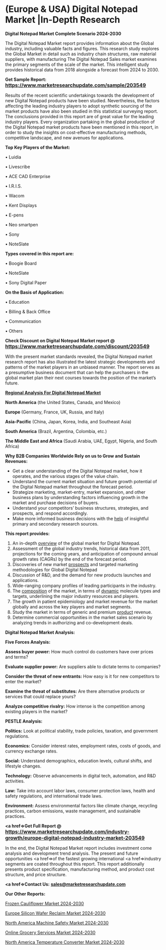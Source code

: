 # (Europe & USA) Digital Notepad Market |In-Depth Research

<strong>Digital Notepad Market Complete Scenario 2024-2030</strong>

The Digital Notepad Market report provides information about the Global industry, including valuable facts and figures. This research study explores the Global Market in detail such as industry chain structures, raw material suppliers, with manufacturing The Digital Notepad Sales market examines the primary segments of the scale of the market. This intelligent study provides historical data from 2018 alongside a forecast from 2024 to 2030.

<strong>Get Sample Report: <a href=https://www.marketresearchupdate.com/sample/203549><font size=3 color=#0000ff>https://www.marketresearchupdate.com/sample/203549</font></a></strong>

Results of the recent scientific undertakings towards the development of new Digital Notepad products have been studied. Nevertheless, the factors affecting the leading industry players to adopt synthetic sourcing of the market products have also been studied in this statistical surveying report. The conclusions provided in this report are of great value for the leading industry players. Every organization partaking in the global production of the Digital Notepad market products have been mentioned in this report, in order to study the insights on cost-effective manufacturing methods, competitive landscape, and new avenues for applications.

<strong>Top Key Players of the Market:</strong>

• Luidia

• Livescribe

• ACE CAD Enterprise

• I.R.I.S.

• Wacom

• Kent Displays

• E-pens

• Neo smartpen

• Sony

• NoteSlate

<strong>Types covered in this report are: </strong>

• Boogie Board

• NoteSlate

• Sony Digital Paper

<strong>On the Basis of Application:</strong>

• Education

• Billing & Back Office

• Communication

• Others

<strong>Check Discount on Digital Notepad Market report @ <a href=https://www.marketresearchupdate.com/discount/203549><font size=3 color=#0000ff>https://www.marketresearchupdate.com/discount/203549</font></a></strong>

With the present market standards revealed, the Digital Notepad market research report has also illustrated the latest strategic developments and patterns of the market players in an unbiased manner. The report serves as a presumptive business document that can help the purchasers in the global market plan their next courses towards the position of the market’s future.

<strong><u><b>Regional Analysis For Digital Notepad Market</b></u></strong>

<strong><b>North America</b></strong> (the United States, Canada, and Mexico)

<strong><b>Europe </b></strong>(Germany, France, UK, Russia, and Italy)

<strong><b>Asia-Pacific</b></strong> (China, Japan, Korea, India, and Southeast Asia)

<strong><b>South America</b></strong> (Brazil, Argentina, Colombia, etc.)

<strong><b>The Middle East and Africa</b></strong> (Saudi Arabia, UAE, Egypt, Nigeria, and South Africa)

<strong>Why B2B Companies Worldwide Rely on us to Grow and Sustain Revenues:</strong>
<ul>
  <li>Get a clear understanding of the Digital Notepad market, how it operates, and the various stages of the value chain.</li>
  <li>Understand the current market situation and future growth potential of the Digital Notepad market throughout the forecast period.</li>
  <li>Strategize marketing, market-entry, market expansion, and other business plans by understanding factors influencing growth in the market and purchase decisions of buyers.</li>
  <li>Understand your competitors’ business structures, strategies, and prospects, and respond accordingly.</li>
  <li>Make more informed business decisions with the <a href=ASDF991299>help</a> of insightful primary and secondary research sources.</li>
</ul>
<strong>This report provides:</strong>
<ol>
  <li>An in-depth <a href=>overview</a> of the global market for Digital Notepad.</li>
  <li>Assessment of the global industry trends, historical data from 2011, projections for the coming years, and anticipation of compound annual growth rates (CAGRs) by the end of the forecast period.</li>
  <li>Discoveries of new market <a href=>prospects</a> and targeted marketing methodologies for Global Digital Notepad</li>
  <li>Discussion of R&amp;D, and the demand for new products launches and applications.</li>
  <li>Wide-ranging company profiles of leading participants in the industry.</li>
  <li>The <a href=ASDF881288>composition</a> of the market, in terms of <a href=>dynamic</a> molecule types and targets, underlining the major industry resources and players.</li>
  <li>The growth in patient epidemiology and market revenue for the market globally and across the key players and market segments.</li>
  <li>Study the market in terms of generic and premium <a href=>product</a> revenue.</li>
  <li>Determine commercial opportunities in the market sales scenario by analyzing trends in authorizing and co-development deals.</li>
</ol>

<strong>Digital Notepad Market Analysis:</strong>

<strong>Five Forces Analysis:</strong>

<strong>Assess buyer power:</strong> How much control do customers have over prices and terms?

<strong>Evaluate supplier power:</strong> Are suppliers able to dictate terms to companies?

<strong>Consider the threat of new entrants:</strong> How easy is it for new competitors to enter the market?

<strong>Examine the threat of substitutes:</strong> Are there alternative products or services that could replace yours?

<strong>Analyze competitive rivalry:</strong> How intense is the competition among existing players in the market?

<strong>PESTLE Analysis:</strong>

<strong>Politics:</strong> Look at political stability, trade policies, taxation, and government regulations.

<strong>Economics:</strong> Consider interest rates, employment rates, costs of goods, and currency exchange rates.

<strong>Social:</strong> Understand demographics, education levels, cultural shifts, and lifestyle changes.

<strong>Technology:</strong> Observe advancements in digital tech, automation, and R&D activities.

<strong>Law:</strong> Take into account labor laws, consumer protection laws, health and safety regulations, and international trade laws.

<strong>Environment:</strong> Assess environmental factors like climate change, recycling practices, carbon emissions, waste management, and sustainable practices.

<strong><a href=>Get Full Report</a> @ <a href=https://www.marketresearchupdate.com/industry-growth/europe-digital-notepad-industry-market-203549><font size=3 color=#0000ff>https://www.marketresearchupdate.com/industry-growth/europe-digital-notepad-industry-market-203549</font></a></strong>

In the end, the Digital Notepad Market report includes investment come analysis and development trend analysis. The present and future opportunities <a href=>of</a> the fastest growing international <a href=>industry</a> segments are coated throughout this report. This report additionally presents product specification, manufacturing method, and product cost structure, and price structure.

<strong><a href=><strong>Contact Us:</strong></a></strong>
<strong>sales@marketresearchupdate.com</strong>

<strong>Our Other Reports:</strong>

<a href=https://www.linkedin.com/pulse/frozen-cauliflower-market-demand-future-scope>Frozen Cauliflower Market 2024-2030</a>

<a href=https://www.linkedin.com/pulse/europe-silicon-wafer-reclaim-market-size-economic-aspect>Europe Silicon Wafer Reclaim Market 2024-2030</a>

<a href=https://www.linkedin.com/pulse/north-america-machine-safety-market-1f>North America Machine Safety Market 2024-2030</a>

<a href=https://www.linkedin.com/pulse/online-grocery-services-market-2023-analysis-vceff/>Online Grocery Services Market 2024-2030</a>

<a href=https://www.linkedin.com/pulse/north-america-temperature-converter-market-analysis-e48rf/>North America Temperature Converter Market 2024-2030</a>

